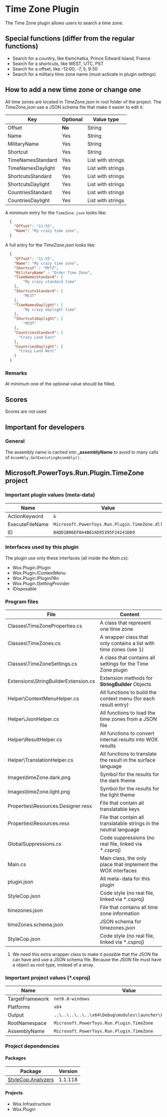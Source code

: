 # Time Zone Plugin

The Time Zone plugin allows users to search a time zone.

## Special functions (differ from the regular functions)

* Search for a country, like Kamchatka, Prince Edward Island, France
* Search for a shortcuts, like WEST, UTC, PST
* Search for a offset, like -12:00, -7, 5, 9:30
* Search for a military time zone name (must activate in plugin settings)

## How to add a new time zone  or change one

All time zones are located in _TimeZone.json_ in root folder of the project.
The _TimeZone.json_ use a JSON schema file that make it easier to edit it.

| Key                 | Optional | Value type        |
| ------------------- | -------- | ----------------- |
| Offset            | **No**   | String            |
| Name              | Yes      | String            |
| MilitaryName      | Yes      | String            |
| Shortcut          | Yes      | String            |
| TimeNamesStandard | Yes      | List with strings |
| TimeNamesDaylight | Yes      | List with strings |
| ShortcutsStandard | Yes      | List with strings |
| ShortcutsDaylight | Yes      | List with strings |
| CountriesStandard | Yes      | List with strings |
| CountriesDaylight | Yes      | List with strings |

A minimum entry for the `TimeZone.json` looks like:

```json
  {
    "Offset": "11:55",
    "Name": "My crazy time zone",
  }
```

A full entry for the _TimeZone.json_ looks like:

```json
  {
    "Offset": "11:55",
    "Name": "My crazy time zone",
    "Shortcut" : "MYTZ",
    "MilitaryName" : "Order Time Zone",
    "TimeNamesStandard": [
        "My crazy standard time"
    ],
    "ShortcutsStandard": [
        "MCST"
    ],
    "TimeNamesDaylight": [
        "My crazy daylight time"
    ],
    "ShortcutsDaylight": [
        "MCDT"
    ],
    "CountriesStandard": [
      "Crazy Land East"
    ],
    "CountriesDaylight": [
      "Crazy Land West"
    ]
  }
```

### Remarks

At minimum one of the optional value should be filled.

## Scores

Scores are not used

## Important for developers

### General

The assembly name is cached into **_assemblyName** to avoid to many calls of `Assembly.GetExecutingAssembly()`.

## Microsoft.PowerToys.Run.Plugin.TimeZone project

### Important plugin values (meta-data)

| Name            | Value                                                |
| --------------- | ---------------------------------------------------- |
| ActionKeyword   | `&`                                                  |
| ExecuteFileName | `Microsoft.PowerToys.Run.Plugin.TimeZone.dll`        |
| ID              | `BADD1B06EF0A4B61AD95395F24241D69`                   |

### Interfaces used by this plugin

The plugin use only these interfaces (all inside the _Main.cs_):

* Wox.Plugin.IPlugin
* Wox.Plugin.IContextMenu
* Wox.Plugin.IPluginI18n
* Wox.Plugin.ISettingProvider
* IDisposable

### Program files

| File                                   | Content                                                                 |
| -------------------------------------- | ----------------------------------------------------------------------- |
| Classes\TimeZoneProperties.cs        | A class that represent one time zone                                    |
| Classes\TimeZones.cs                 | A wrapper class that only contains a list with time zones  (see 1)      |
| Classes\TimeZoneSettings.cs          | A class that contains all settings for the Time Zone plugin             |
| Extensions\StringBuilderExtension.cs | Extension methods for **StringBuilder** Objects                           |
| Helper\ContextMenuHelper.cs          | All functions to build the context menu (for each result entry)         |
| Helper\JsonHelper.cs                 | All functions to load the time zones from a JSON file                   |
| Helper\ResultHelper.cs               | All functions to convert internal results into WOX results              |
| Helper\TranslationHelper.cs          | All functions to translate the result in the surface language           |
| Images\timeZone.dark.png             | Symbol for the results for the dark theme                               |
| Images\timeZone.light.png            | Symbol for the results for the light theme                              |
| Properties\Resources.Designer.resx   | File that contain all translatable keys                                 |
| Properties\Resources.resx            | File that contain all translatable strings in the neutral language      |
| GlobalSuppressions.cs                | Code suppressions (no real file, linked via *.csproj)                   |
| Main.cs                              | Main class, the only place that implement the WOX interfaces            |
| plugin.json                          | All meta-data for this plugin                                           |
| StyleCop.json                        | Code style (no real file, linked via *.csproj)                          |
| timezones.json                       | File that contains all time zone information                            |
| timeZones.schema.json                | JSON schema for timezones.json                                        |
| StyleCop.json                        | Code style (no real file, linked via *.csproj)                          |

1. We need this extra wrapper class to make it possible that the JSON file can have and use a JSON schema file.
Because the JSON file must have a object as root type, instead of a array.

### Important project values (*.csproj)

| Name            | Value                                                         |
| --------------- | ------------------------------------------------------------- |
| TargetFramework | `net6.0-windows`                                              |
| Platforms       | `x64`                                                         |
| Output          | `..\..\..\..\..\x64\Debug\modules\launcher\Plugins\TimeZone\` |
| RootNamespace   | `Microsoft.PowerToys.Run.Plugin.TimeZone`                     |
| AssemblyName    | `Microsoft.PowerToys.Run.Plugin.TimeZone`                     |

### Project dependencies

#### Packages

| Package | Version |
|--|--|
| [StyleCop.Analyzers](https://github.com/DotNetAnalyzers/StyleCopAnalyzers) | 1.1.118 |

#### Projects

* Wox.Infrastructure
* Wox.Plugin
